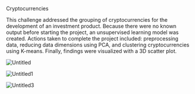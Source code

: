 Cryptocurrencies

This challenge addressed the grouping of cryptocurrencies for the development of an investment product.  Because there were no known output before starting the project, an unsupervised learning model was created.  Actions taken to complete the project included:  preprocessing data, reducing data dimensions using PCA, and clustering cryptocurrencies using K-means.  Finally, findings were visualized with a 3D scatter plot.

![Untitled](https://user-images.githubusercontent.com/100803302/186182020-da6358dc-05c7-4a4b-bc90-e62485c46056.jpg)

![Untitled1](https://user-images.githubusercontent.com/100803302/186182124-26f3dca5-9ec4-4a4a-b5ee-2e0765053a14.jpg)

![Untitled3](https://user-images.githubusercontent.com/100803302/186182188-bcfb91db-7a5f-4be5-a745-8c02f6dc3af8.jpg)
